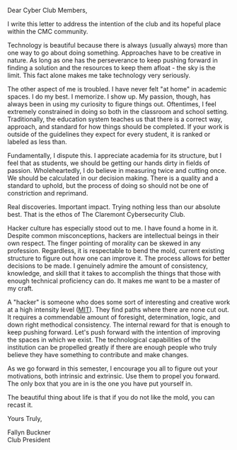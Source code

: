 Dear Cyber Club Members,

I write this letter to address the intention of the club and its hopeful place within the CMC community.

Technology is beautiful because there is always (usually always) more than one way to go about doing something. Approaches have to be creative in nature. As long as one has the perseverance to keep pushing forward in finding a solution and the resources to keep them afloat - the sky is the limit. This fact alone makes me take technology very seriously.

The other aspect of me is troubled. I have never felt "at home" in academic spaces. I do my best. I memorize. I show up. My passion, though, has always been in using my curiosity to figure things out. Oftentimes, I feel extremely constrained in doing so both in the classroom and school setting. Traditionally, the education system teaches us that there is a correct way, approach, and standard for how things should be completed. If your work is outside of the guidelines they expect for every student, it is ranked or labeled as less than.

Fundamentally, I dispute this. I appreciate academia for its structure, but I feel that as students, we should be getting our hands dirty in fields of passion. Wholeheartedly, I do believe in measuring twice and cutting once. We should be calculated in our decision making. There is a quality and a standard to uphold, but the process of doing so should not be one of constriction and reprimand.

Real discoveries. Important impact. Trying nothing less than our absolute best. That is the ethos of The Claremont Cybersecurity Club.

Hacker culture has especially stood out to me. I have found a home in it. Despite common misconceptions, hackers are intellectual beings in their own respect. The finger pointing of morality can be skewed in any profession. Regardless, it is respectable to bend the mold, current existing structure to figure out how one can improve it. The process allows for better decisions to be made. I genuinely admire the amount of consistency, knowledge, and skill that it takes to accomplish the things that those with enough technical proficiency can do. It makes me want to be a master of my craft.

A "hacker" is someone who does some sort of interesting and creative work at a high intensity level ([MIT](https://hacks.mit.edu/misc/faq.html)). They find paths where there are none cut out. It requires a commendable amount of foresight, determination, logic, and down right methodical consistency. The internal reward for that is enough to keep pushing forward. Let's push forward with the intention of improving the spaces in which we exist. The technological capabilities of the institution can be propelled greatly if there are enough people who truly believe they have something to contribute and make changes.

As we go forward in this semester, I encourage you all to figure out your motivations, both intrinsic and extrinsic. Use them to propel you forward. The only box that you are in is the one you have put yourself in.

The beautiful thing about life is that if you do not like the mold, you can recast it.

Yours Truly,

Fallyn Buckner  
Club President
